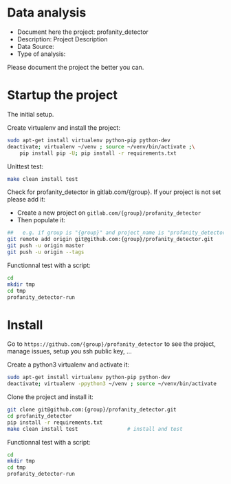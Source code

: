 # Data analysis
- Document here the project: profanity_detector
- Description: Project Description
- Data Source:
- Type of analysis:

Please document the project the better you can.

# Startup the project

The initial setup.

Create virtualenv and install the project:
```bash
sudo apt-get install virtualenv python-pip python-dev
deactivate; virtualenv ~/venv ; source ~/venv/bin/activate ;\
    pip install pip -U; pip install -r requirements.txt
```

Unittest test:
```bash
make clean install test
```

Check for profanity_detector in gitlab.com/{group}.
If your project is not set please add it:

- Create a new project on `gitlab.com/{group}/profanity_detector`
- Then populate it:

```bash
##   e.g. if group is "{group}" and project_name is "profanity_detector"
git remote add origin git@github.com:{group}/profanity_detector.git
git push -u origin master
git push -u origin --tags
```

Functionnal test with a script:

```bash
cd
mkdir tmp
cd tmp
profanity_detector-run
```

# Install

Go to `https://github.com/{group}/profanity_detector` to see the project, manage issues,
setup you ssh public key, ...

Create a python3 virtualenv and activate it:

```bash
sudo apt-get install virtualenv python-pip python-dev
deactivate; virtualenv -ppython3 ~/venv ; source ~/venv/bin/activate
```

Clone the project and install it:

```bash
git clone git@github.com:{group}/profanity_detector.git
cd profanity_detector
pip install -r requirements.txt
make clean install test                # install and test
```
Functionnal test with a script:

```bash
cd
mkdir tmp
cd tmp
profanity_detector-run
```
